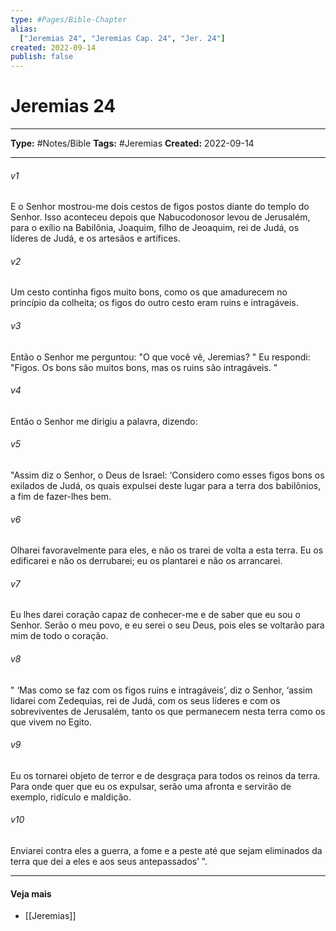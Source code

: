 ```yaml
---
type: #Pages/Bible-Chapter
alias:
  ["Jeremias 24", "Jeremias Cap. 24", "Jer. 24"]
created: 2022-09-14
publish: false
---
```


# Jeremias 24

---

**Type:** #Notes/Bible
**Tags:** #Jeremias
**Created:** 2022-09-14

---

###### v1
E o Senhor mostrou-me dois cestos de figos postos diante do templo do Senhor. Isso aconteceu depois que Nabucodonosor levou de Jerusalém, para o exílio na Babilônia, Joaquim, filho de Jeoaquim, rei de Judá, os líderes de Judá, e os artesãos e artífices.
###### v2
Um cesto continha figos muito bons, como os que amadurecem no princípio da colheita; os figos do outro cesto eram ruins e intragáveis.
###### v3
Então o Senhor me perguntou: "O que você vê, Jeremias? " Eu respondi: "Figos. Os bons são muitos bons, mas os ruins são intragáveis. "
###### v4
Então o Senhor me dirigiu a palavra, dizendo:
###### v5
"Assim diz o Senhor, o Deus de Israel: ‘Considero como esses figos bons os exilados de Judá, os quais expulsei deste lugar para a terra dos babilônios, a fim de fazer-lhes bem.
###### v6
Olharei favoravelmente para eles, e não os trarei de volta a esta terra. Eu os edificarei e não os derrubarei; eu os plantarei e não os arrancarei.
###### v7
Eu lhes darei coração capaz de conhecer-me e de saber que eu sou o Senhor. Serão o meu povo, e eu serei o seu Deus, pois eles se voltarão para mim de todo o coração.
###### v8
" ‘Mas como se faz com os figos ruins e intragáveis’, diz o Senhor, ‘assim lidarei com Zedequias, rei de Judá, com os seus líderes e com os sobreviventes de Jerusalém, tanto os que permanecem nesta terra como os que vivem no Egito.
###### v9
Eu os tornarei objeto de terror e de desgraça para todos os reinos da terra. Para onde quer que eu os expulsar, serão uma afronta e servirão de exemplo, ridículo e maldição.
###### v10
Enviarei contra eles a guerra, a fome e a peste até que sejam eliminados da terra que dei a eles e aos seus antepassados’ ".


---

#### Veja mais

- [[Jeremias]]
